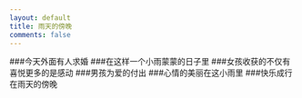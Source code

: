 ```yaml
---
layout: default
title: 雨天的傍晚
comments: false
---
```

###今天外面有人求婚
###在这样一个小雨蒙蒙的日子里
###女孩收获的不仅有喜悦更多的是感动
###男孩为爱的付出
###心情的美丽在这小雨里
###快乐成行在雨天的傍晚
